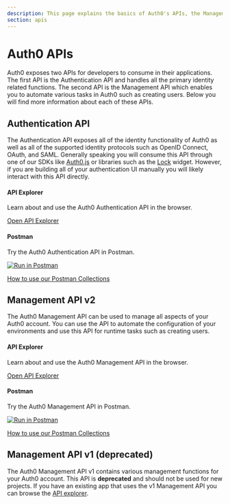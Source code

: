 ```yaml
---
description: This page explains the basics of Auth0's APIs, the Management and Authentication API.
section: apis
---
```


# Auth0 APIs
Auth0 exposes two APIs for developers to consume in their applications. The first API is the Authentication API and handles all the primary identity related functions. The second API is the Management API which enables you to automate various tasks in Auth0 such as creating users. Below you will find more information about each of these APIs.

## Authentication API
The Authentication API exposes all of the identity functionality of Auth0 as well as all of the supported identity protocols such as OpenID Connect, OAuth, and SAML. Generally speaking you will consume this API through one of our SDKs like [Auth0.js](/libraries/auth0js) or libraries such as the [Lock](/libraries/lock) widget. However, if you are building all of your authentication UI manually you will likely interact with this API directly.

<div class="api-info-wrapper">
  <div class="block-links">
    <div class="api-info">
      <div class="row">
        <div class="col-md-6">
          <div class="wrapper-left">
            <a href="/auth-api" class="illustration i-apiexplorer"></a>
            <h4>API Explorer</h4>
            <p>Learn about and use the Auth0 Authentication API in the browser.</p>
            <p><a href="/auth-api">Open API Explorer</a></p>
          </div>
        </div>
        <div class="col-md-6">
          <div class="wrapper-right">
            <span href="#" class="illustration i-postman"></span>
            <h4>Postman</h4>
            <p>Try the Auth0 Authentication API in Postman.</p>
            <p><a href="https://app.getpostman.com/run-collection/608670c820cda215594c"><img src="https://run.pstmn.io/button.svg" alt="Run in Postman" /></a></p>
            <p><a href="/api/postman">How to use our Postman Collections</a></p>
          </div>
        </div>
      </div>
    </div>
  </div>
</div>

## Management API v2
The Auth0 Management API can be used to manage all aspects of your Auth0 account. You can use the API to automate the configuration of your environments and use this API for runtime tasks such as creating users.

<div class="api-info-wrapper">
  <div class="block-links">
    <div class="api-info">
      <div class="row">
        <div class="col-md-6">
          <div class="wrapper-left">
            <a href="/api/v2" class="illustration i-apiexplorer"></a>
            <h4>API Explorer</h4>
            <p>Learn about and use the Auth0 Management API in the browser.</p>
            <p><a href="/api/v2">Open API Explorer</a></p>
          </div>
        </div>
        <div class="col-md-6">
          <div class="wrapper-right">
            <span href="#" class="illustration i-postman"></span>
            <h4>Postman</h4>
            <p>Try the Auth0 Management API in Postman.</p>
            <p><a href="https://app.getpostman.com/run-collection/d640b278f4d6332b063d"><img src="https://run.pstmn.io/button.svg" alt="Run in Postman" /></a></p>
            <p><a href="/api/postman">How to use our Postman Collections</a></p>
          </div>
        </div>
      </div>
    </div>
  </div>
</div>

## Management API v1 (deprecated)
The Auth0 Management API v1 contains various management functions for your Auth0 account. This API is **deprecated** and should not be used for new projects. If you have an existing app that uses the v1 Management API you can browse the [API explorer](/api/v1).
